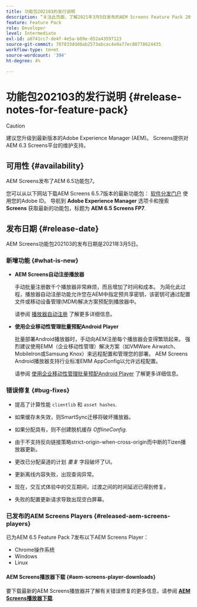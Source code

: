 ```yaml
---
title: 功能包202103的发行说明
description: “关注此页面，了解2021年3月5日发布的AEM Screens Feature Pack 202103的信息。”
feature: Feature Pack
role: Developer
level: Intermediate
exl-id: a8741cc7-de4f-4e5a-b69e-852a43597123
source-git-commit: 707833ddd8ab2573abcac4e9a77ec88778624435
workflow-type: tm+mt
source-wordcount: '394'
ht-degree: 4%

---
```


# 功能包202103的发行说明 {#release-notes-for-feature-pack}

>[!CAUTION]
>建议您升级到最新版本的Adobe Experience Manager (AEM)。 Screens提供对AEM 6.3 Screens平台的维护支持。

## 可用性 {#availability}

AEM Screens发布了AEM 6.5功能包7。

您可以从以下网站下载AEM Screens 6.5.7版本的最新功能包： [软件分发门户](https://experience.adobe.com/#/downloads/content/software-distribution/en/aem.html) 使用您的Adobe ID。 导航到 **Adobe Experience Manager** 选项卡和搜索 **Screens** 获取最新的功能包，标题为 **AEM 6.5 Screens FP7**.

## 发布日期 {#release-date}

AEM Screens功能包202103的发布日期是2021年3月5日。

### 新增功能 {#what-is-new}

* **AEM Screens自动注册播放器**

   手动批量注册数千个播放器非常麻烦，而且增加了时间和成本。 为简化此过程，播放器自动注册功能允许您在AEM中指定预共享密钥，该密钥可通过配置文件或移动设备管理(MDM)解决方案预配到播放器中。

   请参阅 [播放器自动注册](/help/user-guide/auto-registration-players.md) 了解更多详细信息。


* **使用企业移动性管理批量预配Android Player**

   批量部署Android播放器时，手动向AEM注册每个播放器会变得繁琐起来。 强烈建议使用EMM（企业移动性管理）解决方案（如VMWare Airwatch、MobileIron或Samsung Knox）来远程配置和管理您的部署。 AEM Screens Android播放器支持行业标准EMM AppConfig以允许远程配置。

   请参阅 [使用企业移动性管理批量预配Android Player](/help/user-guide/implementing-android-player.md#implementation) 了解更多详细信息。


### 错误修复 {#bug-fixes}

* 提高了计算性能 `clientlib` 和 `asset hashes`.

* 如果缓存未失效，则SmartSync迁移将破坏播放器。

* 如果分配具有，则不创建脱机缓存 *OfflineConfig*.

* 由于不支持反向链接策略strict-origin-when-cross-origin而中断的Tizen播放器更新。

* 更改已分配渠道的计划 *重复* 字段破坏了UI。

* 更新离线内容失败，出现查询异常。

* 现在，交互式体验中的交互期间，过渡之间的时间延迟已得到修复。

* 失败的配置更新请求导致出现空白屏幕。

### 已发布的AEM Screens Players {#released-aem-screens-players}

已为AEM 6.5 Feature Pack 7发布以下AEM Screens Player：

* Chrome操作系统
* Windows
* Linux

#### AEM Screens播放器下载  {#aem-screens-player-downloads}

要下载最新的AEM Screens播放器并了解有关错误修复的更多信息，请参阅 **[AEM Screens播放器下载](https://download.macromedia.com/screens/index.html)**.
